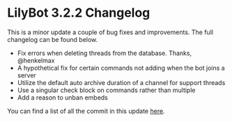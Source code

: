 # LilyBot 3.2.2 Changelog

This is a minor update a couple of bug fixes and improvements.
The full changelog can be found below.

* Fix errors when deleting threads from the database. Thanks, @henkelmax
* A hypothetical fix for certain commands not adding when the bot joins a server
* Utilize the default auto archive duration of a channel for support threads
* Use a singular check block on commands rather than multiple
* Add a reason to unban embeds

You can find a list of all the commit in this update
[here](https://github.com/hyacinthbots/LilyBot/compare/v3.2.1...v3.2.2).
